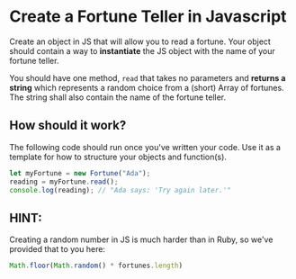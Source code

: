 # Create a Fortune Teller in Javascript
Create an object in JS that will allow you to read a fortune. Your object should contain a way to __instantiate__ the JS object with the name of your fortune teller.

You should have one method, `read` that takes no parameters and __returns a string__ which represents a random choice from a (short) Array of fortunes. The string shall also contain the name of the fortune teller.

## How should it work?
The following code should run once you've written your code. Use it as a template for how to structure your objects and function(s).

```javascript
let myFortune = new Fortune("Ada");
reading = myFortune.read();
console.log(reading); // "Ada says: 'Try again later.'"
```

## HINT:
Creating a random number in JS is much harder than in Ruby, so we've provided that to you here:
```javascript
Math.floor(Math.random() * fortunes.length)
```
